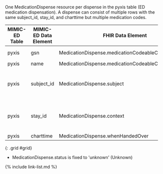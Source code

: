 One MedicationDispense resource per dispense in the pyxis table (ED medication dispensation). A dispense can consist of multiple rows with the same subject_id, stay_id, and charttime but multiple medication codes. 

|MIMIC-ED Table|MIMIC-ED Data Element|FHIR Data Element|FHIR Profile|Notes| 
|---|---|---|---|---|
|pyxis|gsn|MedicationDispense.medicationCodeableConcept.coding|[MimicMedicationDispenseED]|MIMIC code system|
|pyxis|name|MedicationDispense.medicationCodeableConcept.text|[MimicMedicationDispenseED]||
|pyxis|subject_id|MedicationDispense.subject|[MimicMedicationDispenseED]|Links to a MimicPatient with corresponding identifier|
|pyxis|stay_id|MedicationDispense.context|[MimicMedicationDispenseED]|Links to a MimicEncounter with corresponding identifier|
|pyxis|charttime|MedicationDispense.whenHandedOver|[MimicMedicationDispenseED]||
{: .grid #grid}

* MedicationDispense.status is fixed to 'unknown' (Unknown)

{% include link-list.md %}